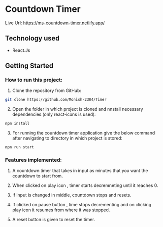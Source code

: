 # Countdown Timer
Live Url: https://ms-countdown-timer.netlify.app/

## Technology used
- React.Js

## Getting Started

### How to run this project:

1. Clone the repository from GitHub:
```bash
git clone https://github.com/Monish-2304/Timer
```
2. Open the folder in which project is cloned and nnstall necessary dependencies (only react-icons is used):

```bash
npm install
```

3. For running the countdown timer application give the below command after navigating to directory in which project is stored:

```bash
npm run start
```
### Features implemented:

1. A countdown timer that takes in input as minutes that you want the countdown to start from.

2. When clicked on play icon , timer starts decremneting until it reaches 0.

3. If input is changed in middle, countdown stops and resets.

4. If clicked on pause button , time stops decrementing and on clicking play icon it resumes from where it was stopped.

5. A reset button is given to reset the timer.


